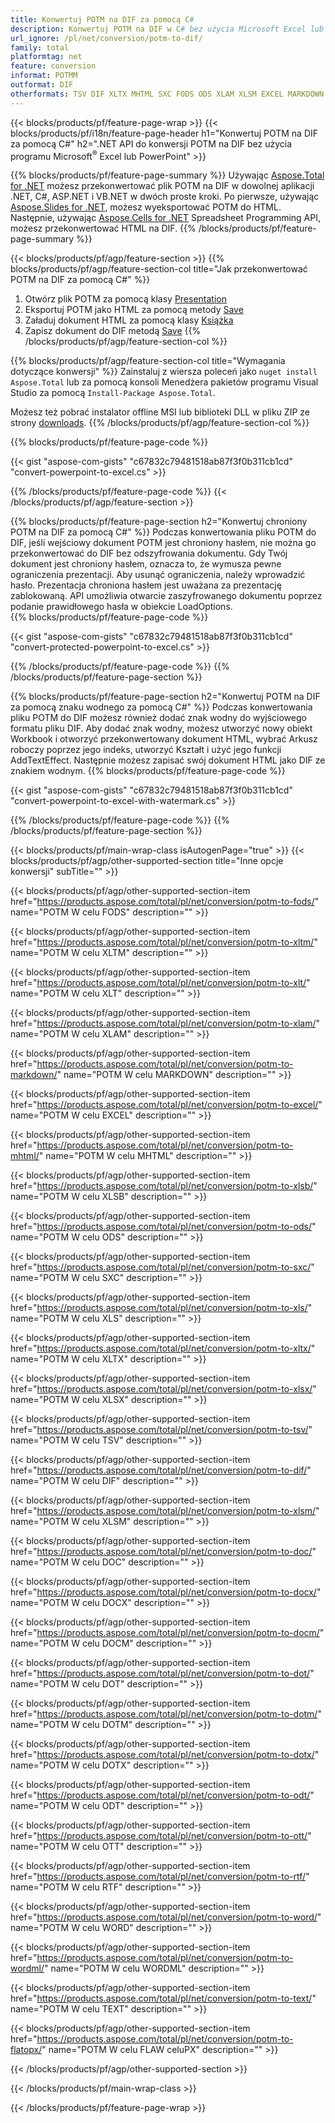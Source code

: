 ```yaml
---
title: Konwertuj POTM na DIF za pomocą C#
description: Konwertuj POTM na DIF w C# bez użycia Microsoft Excel lub Powerpoint
url_ignore: /pl/net/conversion/potm-to-dif/
family: total
platformtag: net
feature: conversion
informat: POTMM
outformat: DIF
otherformats: TSV DIF XLTX MHTML SXC FODS ODS XLAM XLSM EXCEL MARKDOWN XLT XLSB XLSX XLTM XLS DOC DOCX DOCM DOT DOTM DOTX ODT OTT RTF WORD WORDML TEXT FLATOPX
---
```

{{< blocks/products/pf/feature-page-wrap >}}
{{< blocks/products/pf/i18n/feature-page-header h1="Konwertuj POTM na DIF za pomocą C#" h2=".NET API do konwersji POTM na DIF bez użycia programu Microsoft<sup>&reg;</sup> Excel lub PowerPoint" >}}

{{% blocks/products/pf/feature-page-summary %}}
Używając [Aspose.Total for .NET](https://products.aspose.com/total/net/) możesz przekonwertować plik POTM na DIF w dowolnej aplikacji .NET, C#, ASP.NET i VB.NET w dwóch proste kroki. Po pierwsze, używając [Aspose.Slides for .NET](https://products.aspose.com/slides/net/), możesz wyeksportować POTM do HTML. Następnie, używając [Aspose.Cells for .NET](https://products.aspose.com/cells/net/) Spreadsheet Programming API, możesz przekonwertować HTML na DIF.
{{% /blocks/products/pf/feature-page-summary  %}}

{{< blocks/products/pf/agp/feature-section >}}
{{% blocks/products/pf/agp/feature-section-col title="Jak przekonwertować POTM na DIF za pomocą C#" %}}
1. Otwórz plik POTM za pomocą klasy [Presentation](https://reference.aspose.com/slides/net/aspose.slides/presentation)
2. Eksportuj POTM jako HTML za pomocą metody [Save](https://reference.aspose.com/slides/net/aspose.slides.presentation/save/methods/5)
3. Załaduj dokument HTML za pomocą klasy [Książka](https://reference.aspose.com/cells/net/aspose.cells/workbook)
4. Zapisz dokument do DIF metodą [Save](https://reference.aspose.com/cells/net/aspose.cells.workbook/save/methods/4)
{{% /blocks/products/pf/agp/feature-section-col %}}

{{% blocks/products/pf/agp/feature-section-col title="Wymagania dotyczące konwersji" %}}
Zainstaluj z wiersza poleceń jako ```nuget install Aspose.Total``` lub za pomocą konsoli Menedżera pakietów programu Visual Studio za pomocą ```Install-Package Aspose.Total```.

Możesz też pobrać instalator offline MSI lub biblioteki DLL w pliku ZIP ze strony [downloads](https://releases.aspose.comtotal/net).
{{% /blocks/products/pf/agp/feature-section-col %}}

{{% blocks/products/pf/feature-page-code %}}

{{< gist "aspose-com-gists" "c67832c79481518ab87f3f0b311cb1cd" "convert-powerpoint-to-excel.cs" >}}


{{% /blocks/products/pf/feature-page-code %}}
{{< /blocks/products/pf/agp/feature-section >}}

{{% blocks/products/pf/feature-page-section  h2="Konwertuj chroniony POTM na DIF za pomocą C#" %}}
Podczas konwertowania pliku POTM do DIF, jeśli wejściowy dokument POTM jest chroniony hasłem, nie można go przekonwertować do DIF bez odszyfrowania dokumentu. Gdy Twój dokument jest chroniony hasłem, oznacza to, że wymusza pewne ograniczenia prezentacji. Aby usunąć ograniczenia, należy wprowadzić hasło. Prezentacja chroniona hasłem jest uważana za prezentację zablokowaną. API umożliwia otwarcie zaszyfrowanego dokumentu poprzez podanie prawidłowego hasła w obiekcie LoadOptions.  
{{% blocks/products/pf/feature-page-code %}}

{{< gist "aspose-com-gists" "c67832c79481518ab87f3f0b311cb1cd" "convert-protected-powerpoint-to-excel.cs" >}}

{{% /blocks/products/pf/feature-page-code  %}}
{{% /blocks/products/pf/feature-page-section %}}

{{% blocks/products/pf/feature-page-section  h2="Konwertuj POTM na DIF za pomocą znaku wodnego za pomocą C#" %}}
Podczas konwertowania pliku POTM do DIF możesz również dodać znak wodny do wyjściowego formatu pliku DIF. Aby dodać znak wodny, możesz utworzyć nowy obiekt Workbook i otworzyć przekonwertowany dokument HTML, wybrać Arkusz roboczy poprzez jego indeks, utworzyć Kształt i użyć jego funkcji AddTextEffect. Następnie możesz zapisać swój dokument HTML jako DIF ze znakiem wodnym. 
{{% blocks/products/pf/feature-page-code %}}

{{< gist "aspose-com-gists" "c67832c79481518ab87f3f0b311cb1cd" "convert-powerpoint-to-excel-with-watermark.cs" >}}

{{% /blocks/products/pf/feature-page-code  %}}
{{% /blocks/products/pf/feature-page-section %}}

{{< blocks/products/pf/main-wrap-class isAutogenPage="true" >}}
{{< blocks/products/pf/agp/other-supported-section title="Inne opcje konwersji" subTitle="" >}}

{{< blocks/products/pf/agp/other-supported-section-item href="https://products.aspose.com/total/pl/net/conversion/potm-to-fods/" name="POTM W celu FODS" description="" >}}

{{< blocks/products/pf/agp/other-supported-section-item href="https://products.aspose.com/total/pl/net/conversion/potm-to-xltm/" name="POTM W celu XLTM" description="" >}}

{{< blocks/products/pf/agp/other-supported-section-item href="https://products.aspose.com/total/pl/net/conversion/potm-to-xlt/" name="POTM W celu XLT" description="" >}}

{{< blocks/products/pf/agp/other-supported-section-item href="https://products.aspose.com/total/pl/net/conversion/potm-to-xlam/" name="POTM W celu XLAM" description="" >}}

{{< blocks/products/pf/agp/other-supported-section-item href="https://products.aspose.com/total/pl/net/conversion/potm-to-markdown/" name="POTM W celu MARKDOWN" description="" >}}

{{< blocks/products/pf/agp/other-supported-section-item href="https://products.aspose.com/total/pl/net/conversion/potm-to-excel/" name="POTM W celu EXCEL" description="" >}}

{{< blocks/products/pf/agp/other-supported-section-item href="https://products.aspose.com/total/pl/net/conversion/potm-to-mhtml/" name="POTM W celu MHTML" description="" >}}

{{< blocks/products/pf/agp/other-supported-section-item href="https://products.aspose.com/total/pl/net/conversion/potm-to-xlsb/" name="POTM W celu XLSB" description="" >}}

{{< blocks/products/pf/agp/other-supported-section-item href="https://products.aspose.com/total/pl/net/conversion/potm-to-ods/" name="POTM W celu ODS" description="" >}}

{{< blocks/products/pf/agp/other-supported-section-item href="https://products.aspose.com/total/pl/net/conversion/potm-to-sxc/" name="POTM W celu SXC" description="" >}}

{{< blocks/products/pf/agp/other-supported-section-item href="https://products.aspose.com/total/pl/net/conversion/potm-to-xls/" name="POTM W celu XLS" description="" >}}

{{< blocks/products/pf/agp/other-supported-section-item href="https://products.aspose.com/total/pl/net/conversion/potm-to-xltx/" name="POTM W celu XLTX" description="" >}}

{{< blocks/products/pf/agp/other-supported-section-item href="https://products.aspose.com/total/pl/net/conversion/potm-to-xlsx/" name="POTM W celu XLSX" description="" >}}

{{< blocks/products/pf/agp/other-supported-section-item href="https://products.aspose.com/total/pl/net/conversion/potm-to-tsv/" name="POTM W celu TSV" description="" >}}

{{< blocks/products/pf/agp/other-supported-section-item href="https://products.aspose.com/total/pl/net/conversion/potm-to-dif/" name="POTM W celu DIF" description="" >}}

{{< blocks/products/pf/agp/other-supported-section-item href="https://products.aspose.com/total/pl/net/conversion/potm-to-xlsm/" name="POTM W celu XLSM" description="" >}}

{{< blocks/products/pf/agp/other-supported-section-item href="https://products.aspose.com/total/pl/net/conversion/potm-to-doc/" name="POTM W celu DOC" description="" >}}

{{< blocks/products/pf/agp/other-supported-section-item href="https://products.aspose.com/total/pl/net/conversion/potm-to-docx/" name="POTM W celu DOCX" description="" >}}

{{< blocks/products/pf/agp/other-supported-section-item href="https://products.aspose.com/total/pl/net/conversion/potm-to-docm/" name="POTM W celu DOCM" description="" >}}

{{< blocks/products/pf/agp/other-supported-section-item href="https://products.aspose.com/total/pl/net/conversion/potm-to-dot/" name="POTM W celu DOT" description="" >}}

{{< blocks/products/pf/agp/other-supported-section-item href="https://products.aspose.com/total/pl/net/conversion/potm-to-dotm/" name="POTM W celu DOTM" description="" >}}

{{< blocks/products/pf/agp/other-supported-section-item href="https://products.aspose.com/total/pl/net/conversion/potm-to-dotx/" name="POTM W celu DOTX" description="" >}}

{{< blocks/products/pf/agp/other-supported-section-item href="https://products.aspose.com/total/pl/net/conversion/potm-to-odt/" name="POTM W celu ODT" description="" >}}

{{< blocks/products/pf/agp/other-supported-section-item href="https://products.aspose.com/total/pl/net/conversion/potm-to-ott/" name="POTM W celu OTT" description="" >}}

{{< blocks/products/pf/agp/other-supported-section-item href="https://products.aspose.com/total/pl/net/conversion/potm-to-rtf/" name="POTM W celu RTF" description="" >}}

{{< blocks/products/pf/agp/other-supported-section-item href="https://products.aspose.com/total/pl/net/conversion/potm-to-word/" name="POTM W celu WORD" description="" >}}

{{< blocks/products/pf/agp/other-supported-section-item href="https://products.aspose.com/total/pl/net/conversion/potm-to-wordml/" name="POTM W celu WORDML" description="" >}}

{{< blocks/products/pf/agp/other-supported-section-item href="https://products.aspose.com/total/pl/net/conversion/potm-to-text/" name="POTM W celu TEXT" description="" >}}

{{< blocks/products/pf/agp/other-supported-section-item href="https://products.aspose.com/total/pl/net/conversion/potm-to-flatopx/" name="POTM W celu FLAW celuPX" description="" >}}



{{< /blocks/products/pf/agp/other-supported-section >}}

{{< /blocks/products/pf/main-wrap-class >}}

{{< /blocks/products/pf/feature-page-wrap >}}